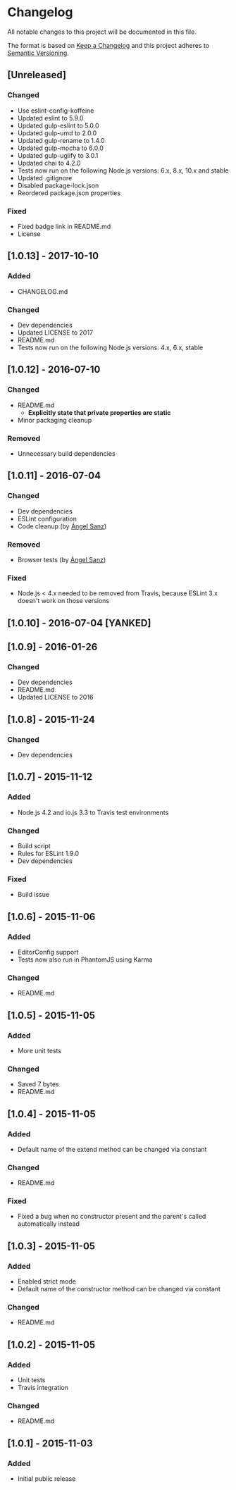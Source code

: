 # Changelog

All notable changes to this project will be documented in this file.

The format is based on [Keep a Changelog](http://keepachangelog.com/en/1.0.0/)
and this project adheres to [Semantic Versioning](http://semver.org/spec/v2.0.0.html).


## [Unreleased]

### Changed

- Use eslint-config-koffeine
- Updated eslint to 5.9.0
- Updated gulp-eslint to 5.0.0
- Updated gulp-umd to 2.0.0
- Updated gulp-rename to 1.4.0
- Updated gulp-mocha to 6.0.0
- Updated gulp-uglify to 3.0.1
- Updated chai to 4.2.0
- Tests now run on the following Node.js versions: 6.x, 8.x, 10.x and stable
- Updated .gitignore
- Disabled package-lock.json
- Reordered package.json properties

### Fixed

- Fixed badge link in README.md
- License


## [1.0.13] - 2017-10-10

### Added

- CHANGELOG.md

### Changed

- Dev dependencies
- Updated LICENSE to 2017
- README.md
- Tests now run on the following Node.js versions: 4.x, 6.x, stable


## [1.0.12] - 2016-07-10

### Changed

- README.md
	- **Explicitly state that private properties are static**
- Minor packaging cleanup

### Removed

- Unnecessary build dependencies


## [1.0.11] - 2016-07-04

### Changed

- Dev dependencies
- ESLint configuration
- Code cleanup (by [Ángel Sanz](https://github.com/angelsanz))

### Removed

- Browser tests (by [Ángel Sanz](https://github.com/angelsanz))

### Fixed

- Node.js < 4.x needed to be removed from Travis, because ESLint 3.x doesn't work on those versions


## [1.0.10] - 2016-07-04 [YANKED]


## [1.0.9] - 2016-01-26

### Changed

- Dev dependencies
- README.md
- Updated LICENSE to 2016


## [1.0.8] - 2015-11-24

### Changed

- Dev dependencies


## [1.0.7] - 2015-11-12

### Added

- Node.js 4.2 and io.js 3.3 to Travis test environments

### Changed

- Build script
- Rules for ESLint 1.9.0
- Dev dependencies

### Fixed

- Build issue


## [1.0.6] - 2015-11-06

### Added

- EditorConfig support
- Tests now also run in PhantomJS using Karma

### Changed

- README.md


## [1.0.5] - 2015-11-05

### Added

- More unit tests

### Changed

- Saved 7 bytes
- README.md


## [1.0.4] - 2015-11-05

### Added

- Default name of the extend method can be changed via constant

### Changed

- README.md

### Fixed

- Fixed a bug when no constructor present and the parent's called automatically instead


## [1.0.3] - 2015-11-05

### Added

- Enabled strict mode
- Default name of the constructor method can be changed via constant

### Changed

- README.md


## [1.0.2] - 2015-11-05

### Added

- Unit tests
- Travis integration

### Changed

- README.md


## [1.0.1] - 2015-11-03

### Added

- Initial public release